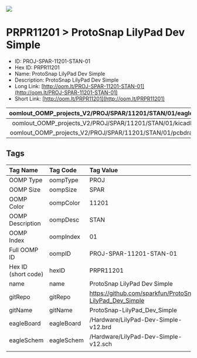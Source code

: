 


  
![][im]
# PRPR11201 > ProtoSnap LilyPad Dev Simple

- ID: PROJ-SPAR-11201-STAN-01
- Hex ID: PRPR11201
- Name: ProtoSnap LilyPad Dev Simple
- Description: ProtoSnap LilyPad Dev Simple
- Long Link: [http://oom.lt/PROJ-SPAR-11201-STAN-01](http://oom.lt/PROJ-SPAR-11201-STAN-01)
- Short Link: [http://oom.lt/PRPR11201](http://oom.lt/PRPR11201)
  

|oomlout_OOMP_projects_V2/PROJ/SPAR/11201/STAN/01/eagleImage.png|oomlout_OOMP_projects_V2/PROJ/SPAR/11201/STAN/01/eagleSchemImage.png|oomlout_OOMP_projects_V2/PROJ/SPAR/11201/STAN/01/kicadPcb3dFront.png|oomlout_OOMP_projects_V2/PROJ/SPAR/11201/STAN/01/kicadPcb3dBack.png|
| :---: | :---: | :---: | :---: |
|oomlout_OOMP_projects_V2/PROJ/SPAR/11201/STAN/01/kicadPcb3d.png|oomlout_OOMP_projects_V2/PROJ/SPAR/11201/STAN/01/bomBack.png|oomlout_OOMP_projects_V2/PROJ/SPAR/11201/STAN/01/bomFront.png|oomlout_OOMP_projects_V2/PROJ/SPAR/11201/STAN/01/pcbdraw.svg|
|oomlout_OOMP_projects_V2/PROJ/SPAR/11201/STAN/01/pcbdrawBack.svg||||

## Tags
  

|Tag Name|Tag Code|Tag Value|
| :--- | :--- | :--- |
|OOMP Type|oompType|PROJ|
|OOMP Size|oompSize|SPAR|
|OOMP Color|oompColor|11201|
|OOMP Description|oompDesc|STAN|
|OOMP Index|oompIndex|01|
|Full OOMP ID|oompID|PROJ-SPAR-11201-STAN-01|
|Hex ID (short code)|hexID|PRPR11201|
|name|name|ProtoSnap LilyPad Dev Simple|
|gitRepo|gitRepo|https://github.com/sparkfun/ProtoSnap-LilyPad_Dev_Simple|
|gitName|gitName|ProtoSnap-LilyPad_Dev_Simple|
|eagleBoard|eagleBoard|/Hardware/LilyPad-Dev-Simple-v12.brd|
|eagleSchem|eagleSchem|/Hardware/LilyPad-Dev-Simple-v12.sch|
||||



[im]: PROJ/SPAR/11201/STAN/01/kicadPcb3d_450.png
